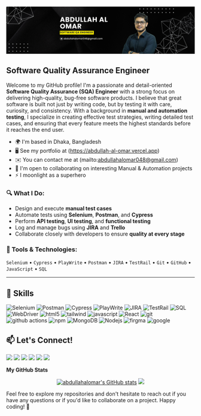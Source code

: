 <!-- # Hi ![](https://user-images.githubusercontent.com/18350557/176309783-0785949b-9127-417c-8b55-ab5a4333674e.gif)My name is Abdullah Al Omar -->

![Header](https://github.com/abdullahalomar/abdullahalomar/blob/main/github_banner.png)

Software Quality Assurance Engineer
-------------

Welcome to my GitHub profile! I'm a passionate and detail-oriented **Software Quality Assurance (SQA) Engineer** with a strong focus on delivering high-quality, bug-free software products. I believe that great software is built not just by writing code, but by testing it with care, curiosity, and consistency.
With a background in **manual and automation testing**, I specialize in creating effective test strategies, writing detailed test cases, and ensuring that every feature meets the highest standards before it reaches the end user.

* 🌍  I'm based in Dhaka, Bangladesh
* 🖥️  See my portfolio at (https://abdullah-al-omar.vercel.app)
* ✉️  You can contact me at (mailto:abdullahalomar048@gmail.com)
* 🤝  I'm open to collaborating on interesting Manual & Automation projects
* ⚡  I moonlight as a superhero


### 🔍 What I Do:
- Design and execute **manual test cases**
- Automate tests using **Selenium**, **Postman**, and **Cypress**
- Perform **API testing**, **UI testing**, and **functional testing**
- Log and manage bugs using **JIRA** and **Trello**
- Collaborate closely with developers to ensure **quality at every stage**

### 🧪 Tools & Technologies:
`Selenium` • `Cypress` • `PlayWrite` • `Postman` • `JIRA` • `TestRail` • `Git` • `GitHub` • `JavaScript` • `SQL`

---

  
## 🔧 Skills

<p>
  <img alt="Selenium" src="https://img.shields.io/badge/-Selenium-43B02A?style=flat-square&logo=selenium&logoColor=white" />
  <img alt="Postman" src="https://img.shields.io/badge/-Postman-FF6C37?style=flat-square&logo=postman&logoColor=white" />
  <img alt="Cypress" src="https://img.shields.io/badge/-Cypress-17202C?style=flat-square&logo=cypress&logoColor=white" />
  <img alt="PlayWrite" src="https://img.shields.io/badge/-Playwrite-17202C?style=flat-square&logo=playwrite&logoColor=white" />
  <img alt="JIRA" src="https://img.shields.io/badge/-JIRA-0052CC?style=flat-square&logo=jira&logoColor=white" />
  <img alt="TestRail" src="https://img.shields.io/badge/-TestRail-339933?style=flat-square&logoColor=white" />
  <img alt="SQL" src="https://img.shields.io/badge/-SQL-4479A1?style=flat-square&logo=mysql&logoColor=white" />
  <img alt="WebDriver" src="https://img.shields.io/badge/-WebDriver-A100FF?style=flat-square&logoColor=white" />
  <img alt="html5" src="https://img.shields.io/badge/-HTML5-E34F26?style=flat-square&logo=html5&logoColor=white" />
  <img alt="tailwind" src="https://img.shields.io/badge/tailwind-%237EA1FF?style=flat-square&logo=tailwind%20css&logoColor=white">
  <img alt="javascript" src="https://img.shields.io/badge/javascript-yellow?style=flat-square&logo=javascript&logoColor=white">
  <img alt="React" src="https://img.shields.io/badge/-React-45b8d8?style=flat-square&logo=react&logoColor=white" />
  <img alt="git" src="https://img.shields.io/badge/-Git-F05032?style=flat-square&logo=git&logoColor=white" />
  <img alt="github actions" src="https://img.shields.io/badge/-Github_Actions-2088FF?style=flat-square&logo=github-actions&logoColor=white" />
  <img alt="npm" src="https://img.shields.io/badge/-NPM-CB3837?style=flat-square&logo=npm&logoColor=white" />
  <img alt="MongoDB" src="https://img.shields.io/badge/-MongoDB-13aa52?style=flat-square&logo=mongodb&logoColor=white" />
  <img alt="Nodejs" src="https://img.shields.io/badge/-Nodejs-43853d?style=flat-square&logo=Node.js&logoColor=white" />
  <img alt="firgma" src="https://img.shields.io/badge/firgma-%23FC4100?style=flat-square&logo=figma&logoColor=white">
  <img alt="google" src="https://img.shields.io/badge/google%20suite-%23FC4100?style=flat-square&logo=google%20cloud&logoColor=white">
</p>

## 📫 Let's Connect!
  <a href="https://www.facebook.com/Abdullahalomar2000"><img src="https://img.shields.io/badge/facebook-%231DA1F2.svg?&style=for-the-badge&logo=facebook&logoColor=white" height=25></a> 
  <a href="https://www.x.com/m_omar40"><img src="https://img.shields.io/badge/twitter-%231DA1F2.svg?&style=for-the-badge&logo=twitter&logoColor=white" height=25></a> 
  <a href="https://www.linkedin.com/in/omar17"><img src="https://img.shields.io/badge/linkedin-%230077B5.svg?&style=for-the-badge&logo=linkedin&logoColor=white" height=25></a> 
  <a href="http://www.instagram.com/abdullahomar.bd"><img src="https://img.shields.io/badge/instagram-%23E4405F.svg?&style=for-the-badge&logo=instagram&logoColor=white" height=25></a> 
  <a href="https://www.youtube.com/@mokkapps"><img src="https://img.shields.io/badge/youtube-%2312100E.svg?&style=for-the-badge&logo=youtube&logoColor=white" height=25></a> 
  <a href="https://app.daily.dev/mdabdullah"><img src="https://img.shields.io/badge/DEV.TO-%230A0A0A.svg?&style=for-the-badge&logo=dev-dot-to&logoColor=white" height=25></a>
</p>

<b>My GitHub Stats</b>

<p align="center">
  <a href="http://www.github.com/abdullahalomar"><img src="https://github-readme-stats.vercel.app/api?username=abdullahalomar&title_color=0891b2&text_color=ffffff&icon_color=ffffff&bg_color=1c1917&hide_border=true&show_icons=true" alt="abdullahalomar's GitHub stats" /></a>
  
  <img src="https://github-readme-streak-stats.herokuapp.com/?user=abdullahalomar&stroke=ffffff&background=1c1917&ring=0891b2&fire=0891b2&currStreakNum=ffffff&currStreakLabel=0891b2&sideNums=ffffff&sideLabels=ffffff&dates=ffffff&hide_border=true" />
</p>



  








Feel free to explore my repositories and don't hesitate to reach out if you have any questions or if you'd like to collaborate on a project. Happy coding! 🚀
